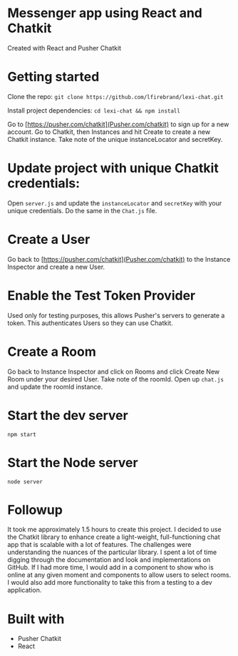 # Messenger app using React and Chatkit

Created with React and Pusher Chatkit

# Getting started

Clone the repo:
`git clone https://github.com/lfirebrand/lexi-chat.git`

Install project dependencies:
`cd lexi-chat && npm install`

Go to [https://pusher.com/chatkit](Pusher.com/chatkit) to sign up for a new account. Go to Chatkit, then Instances and hit Create to create a new Chatkit instance. Take note of the unique instanceLocator and secretKey. 

# Update project with unique Chatkit credentials:

Open `server.js` and update the `instanceLocator` and `secretKey` with your unique credentials. Do the same in the `Chat.js` file.

# Create a User
Go back to [https://pusher.com/chatkit](Pusher.com/chatkit) to the Instance Inspector and create a new User.

# Enable the Test Token Provider
Used only for testing purposes, this allows Pusher's servers to generate a token. This authenticates Users so they can use Chatkit.

# Create a Room
Go back to Instance Inspector and click on Rooms and click Create New Room under your desired User. Take note of the roomId. Open up `chat.js` and update the roomId instance.

# Start the dev server
`npm start`

# Start the Node server
`node server`

# Followup

It took me approximately 1.5 hours to create this project. I decided to use the Chatkit library to enhance create a light-weight, full-functioning chat app that is scalable with a lot of features. The challenges were understanding the nuances of the particular library. I spent a lot of time digging through the documentation and look and implementations on GitHub. If I had more time, I would add in a component to show who is online at any given moment and components to allow users to select rooms. I would also add more functionality to take this from a testing to a dev application.

# Built with
* Pusher Chatkit
* React
